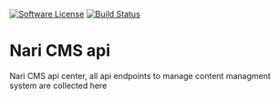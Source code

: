 [![Software License](https://img.shields.io/badge/license-MIT-blue.svg?style=flat-square)](LICENSE.md)
[![Build Status](https://scrutinizer-ci.com/g/shahrokhnabavi/nari-cms-api/badges/build.png?b=master)](https://scrutinizer-ci.com/g/shahrokhnabavi/nari-cms-api/build-status/master)

# Nari CMS api
Nari CMS api center, all api endpoints to manage content managment system are collected here
